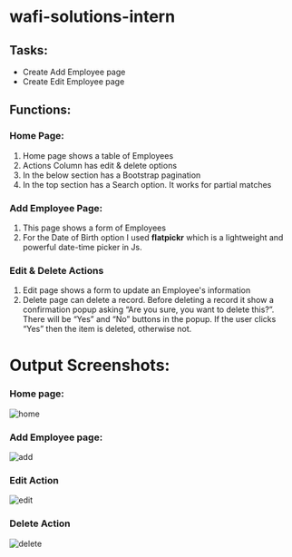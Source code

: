 # wafi-solutions-intern

## Tasks:
<ul>
  <li>Create Add Employee page</li>
  <li>Create Edit Employee page</li>
</ul>

## Functions:
### Home Page:
<ol>
  <li>Home page shows a table of Employees</li>
  <li>Actions Column has edit & delete options</li>
  <li>In the below section has a Bootstrap pagination</li>
  <li>In the top section has a Search option. It works for partial matches</li>
</ol>

### Add Employee Page:
<ol>
  <li>This page shows a form of Employees</li>
  <li>For the Date of Birth option I used <b>flatpickr</b> which is a lightweight and powerful date-time picker in Js.</li>
</ol>

### Edit & Delete Actions
<ol>
  <li>Edit page shows a form to update an Employee's information</li>
  <li>Delete page can delete a record. Before deleting a record it show a confirmation popup asking “Are you sure, you want to delete this?”. There will be “Yes” and “No” buttons in the       popup. If the user clicks “Yes” then the item is deleted, otherwise not.
 </li>

</ol>

# Output Screenshots: 
### Home page:
![home](https://github.com/user-attachments/assets/1f4dbd1e-aadb-4ede-bf66-960099eab983)

### Add Employee page:
![add](https://github.com/user-attachments/assets/b029b875-50ba-4fe9-8a28-9625f76edebf)

### Edit Action
![edit](https://github.com/user-attachments/assets/d3cc3387-1b29-490e-bc5d-7d689eb7a2c6)

### Delete Action
![delete](https://github.com/user-attachments/assets/58ab9ec1-4387-4e71-8268-869e215b5d44)




